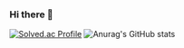 ### Hi there 👋


[![Solved.ac Profile](http://mazassumnida.wtf/api/v2/generate_badge?boj=camel0000)](https://solved.ac/camel0000/)
![Anurag's GitHub stats](https://github-readme-stats.vercel.app/api?username=camel0000&show_icons=true&theme=radical)

<!--
**camel0000/camel0000** is a ✨ _special_ ✨ repository because its `README.md` (this file) appears on your GitHub profile.

Here are some ideas to get you started:

- 🔭 I’m currently working on ...
- 🌱 I’m currently learning ...
- 👯 I’m looking to collaborate on ...
- 🤔 I’m looking for help with ...
- 💬 Ask me about ...
- 📫 How to reach me: ...
- 😄 Pronouns: ...
- ⚡ Fun fact: ...
-->

